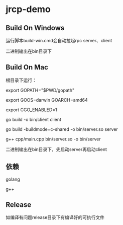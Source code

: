 # jrcp-demo

## Build On Windows
运行脚本build-win.cmd会自动拉起rpc server、client

二进制输出在bin目录下

## Build On Mac
根目录下运行：

export GOPATH="$PWD/gopath"

export GOOS=darwin  GOARCH=amd64

export CGO_ENABLED=1

go build -o bin/client client

go build -buildmode=c-shared -o bin/server.so server

g++ cpp/main.cpp bin/server.so -o bin/server

二进制输出在bin目录下，先启动server再启动client

## 依赖
golang

g++

## Release
如编译有问题release目录下有编译好的可执行文件
